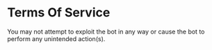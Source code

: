 # Terms Of Service
You may not attempt to exploit the bot in any way or cause the bot to perform any unintended action(s).
